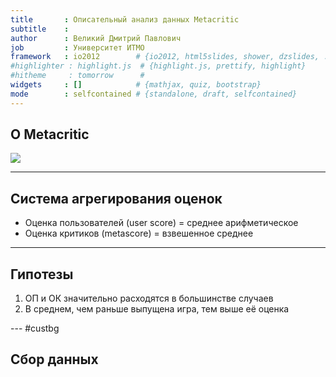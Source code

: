 ```yaml
---
title       : Описательный анализ данных Metacritic
subtitle    : 
author      : Великий Дмитрий Павлович
job         : Университет ИТМО
framework   : io2012        # {io2012, html5slides, shower, dzslides, ...}
#highlighter : highlight.js  # {highlight.js, prettify, highlight}
#hitheme     : tomorrow      # 
widgets     : []            # {mathjax, quiz, bootstrap}
mode        : selfcontained # {standalone, draft, selfcontained}
---
```


<style>
.title-slide {
  background-color: #FFFFFF; /* #EDE0CF; ; #CA9F9D*/
}
</style>

<!-- Limit image width and height -->
<style type='text/css'>
img {
    max-height: 560px;
    max-width: 964px;
}
</style>

<!-- Center image on slide -->
<script src="http://ajax.aspnetcdn.com/ajax/jQuery/jquery-1.7.min.js"></script>
<script type='text/javascript'>
$(function() {
    $("p:has(img)").addClass('centered');
});
</script>

## О Metacritic 


![](http://www.metacritic.com/images/modules/about_metascores.png)

---
## Система агрегирования оценок
- Оценка пользователей (user score) = среднее арифметическое
- Оценка критиков (metascore) = взвешенное среднее

---
## Гипотезы
1. ОП и ОК значительно расходятся в большинстве случаев
2. В среднем, чем раньше выпущена игра, тем выше её оценка

--- #custbg 
<style>
#custbg {
  background-image:url(http://i.imgur.com/pt9kPjz.png); 
  background-repeat: no-repeat;
  background-position: center center;
  background-size: contain;
  text-shadow: 2px 0 0 #fff, -2px 0 0 #fff, 0 2px 0 #fff, 0 -2px 0 #fff, 1px 1px #fff, -1px -1px 0 #fff, 1px -1px 0 #fff, -1px 1px 0 #fff;
}
</style>
## Сбор данных
